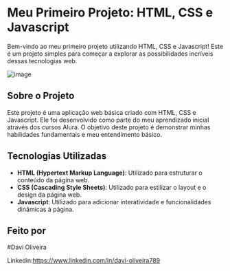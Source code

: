 # Meu Primeiro Projeto: HTML, CSS e Javascript

Bem-vindo ao meu primeiro projeto utilizando HTML, CSS e Javascript! Este é um projeto simples para começar a explorar as possibilidades incríveis dessas tecnologias web.

![image](https://github.com/DaviOliveira08/AluraMIDI/assets/145383748/ed413332-b4bb-4422-9af7-98ecfb9082f2)

## Sobre o Projeto

Este projeto é uma aplicação web básica criado com HTML, CSS e Javascript. Ele foi desenvolvido como parte do meu aprendizado  inicial através dos cursos Alura. O objetivo deste projeto é demonstrar minhas habilidades fundamentais e meu entendimento básico.

## Tecnologias Utilizadas

- **HTML (Hypertext Markup Language)**: Utilizado para estruturar o conteúdo da página web.
- **CSS (Cascading Style Sheets)**: Utilizado para estilizar o layout e o design da página web.
- **Javascript**: Utilizado para adicionar interatividade e funcionalidades dinâmicas à página.


## Feito por

#Davi Oliveira

Linkedin:https://www.linkedin.com/in/davi-oliveira789

